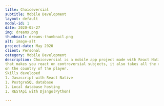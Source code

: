 ```yaml
---
title: Choiceversial
subtitle: Mobile Development
layout: default
modal-id: 1
date: 2020-05-27
img: dreams.png
thumbnail: dreams-thumbnail.png
alt: image-alt
project-date: May 2020
client: Personal
category: Mobile Development
description: Choiceversial is a mobile app project made with React Native for cross-platform publishing. It's an application
that makes you react on controversial subjects, it also takes all the results in a database through a web api to make clear statistics based
on the country of the player.
Skills developed
1. Javascript with React Native
1. PostgreSQL database
1. Local database hosting
1. RESTApi with Django(Python)

---
```

